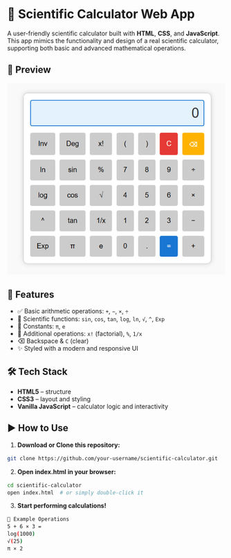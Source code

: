 # 🧮 Scientific Calculator Web App

A user-friendly scientific calculator built with **HTML**, **CSS**, and **JavaScript**. This app mimics the functionality and design of a real scientific calculator, supporting both basic and advanced mathematical operations.

## 📸 Preview

![Calculator Screenshot](./cal.png)

## 🚀 Features

- ✅ Basic arithmetic operations: `+`, `−`, `×`, `÷`
- 🧠 Scientific functions: `sin`, `cos`, `tan`, `log`, `ln`, `√`, `^`, `Exp`
- 🔢 Constants: `π`, `e`
- 🧮 Additional operations: `x!` (factorial), `%`, `1/x`
- ⌫ Backspace & `C` (clear)
- ✨ Styled with a modern and responsive UI

## 🛠️ Tech Stack

- **HTML5** – structure
- **CSS3** – layout and styling
- **Vanilla JavaScript** – calculator logic and interactivity

## ▶️ How to Use

1. **Download or Clone this repository:**

```bash
git clone https://github.com/your-username/scientific-calculator.git
```

2. **Open index.html in your browser:**
   
```bash
cd scientific-calculator
open index.html  # or simply double-click it
```

3. **Start performing calculations!**
```bash
🧪 Example Operations
5 + 6 × 3 =
log(1000)
√(25)
π × 2
```

